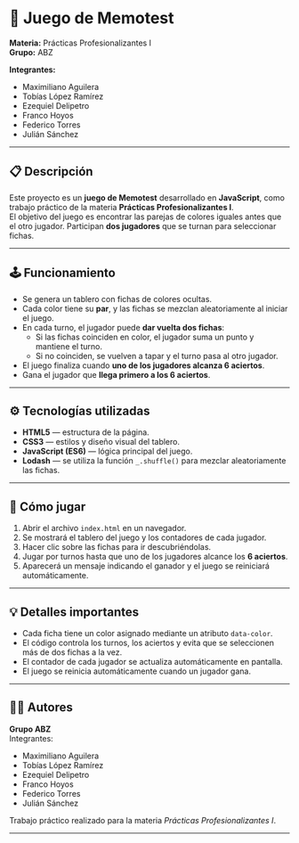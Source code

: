 # 🧠 Juego de Memotest  
**Materia:** Prácticas Profesionalizantes I  
**Grupo:** ABZ  

**Integrantes:**  
- Maximiliano Aguilera  
- Tobías López Ramírez  
- Ezequiel Delipetro  
- Franco Hoyos  
- Federico Torres  
- Julián Sánchez  

---

## 📋 Descripción  
Este proyecto es un **juego de Memotest** desarrollado en **JavaScript**, como trabajo práctico de la materia **Prácticas Profesionalizantes I**.  
El objetivo del juego es encontrar las parejas de colores iguales antes que el otro jugador. Participan **dos jugadores** que se turnan para seleccionar fichas.

---

## 🕹️ Funcionamiento  
- Se genera un tablero con fichas de colores ocultas.  
- Cada color tiene su **par**, y las fichas se mezclan aleatoriamente al iniciar el juego.  
- En cada turno, el jugador puede **dar vuelta dos fichas**:
  - Si las fichas coinciden en color, el jugador suma un punto y mantiene el turno.
  - Si no coinciden, se vuelven a tapar y el turno pasa al otro jugador.  
- El juego finaliza cuando **uno de los jugadores alcanza 6 aciertos**.  
- Gana el jugador que **llega primero a los 6 aciertos**.

---

## ⚙️ Tecnologías utilizadas  
- **HTML5** — estructura de la página.  
- **CSS3** — estilos y diseño visual del tablero.  
- **JavaScript (ES6)** — lógica principal del juego.  
- **Lodash** — se utiliza la función `_.shuffle()` para mezclar aleatoriamente las fichas.  

---

## 🚀 Cómo jugar  
1. Abrir el archivo `index.html` en un navegador.  
2. Se mostrará el tablero del juego y los contadores de cada jugador.  
3. Hacer clic sobre las fichas para ir descubriéndolas.  
4. Jugar por turnos hasta que uno de los jugadores alcance los **6 aciertos**.  
5. Aparecerá un mensaje indicando el ganador y el juego se reiniciará automáticamente.  

---

## 💡 Detalles importantes  
- Cada ficha tiene un color asignado mediante un atributo `data-color`.  
- El código controla los turnos, los aciertos y evita que se seleccionen más de dos fichas a la vez.  
- El contador de cada jugador se actualiza automáticamente en pantalla.  
- El juego se reinicia automáticamente cuando un jugador gana.  

---

## 👩‍💻 Autores  
**Grupo ABZ**  
Integrantes:  
- Maximiliano Aguilera  
- Tobías López Ramírez  
- Ezequiel Delipetro  
- Franco Hoyos  
- Federico Torres  
- Julián Sánchez  

Trabajo práctico realizado para la materia *Prácticas Profesionalizantes I*.

---
